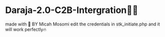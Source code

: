# Daraja-2.0-C2B-Intergration👨‍💻
made with 💖 BY Micah Mosomi 
edit the credentials in stk_initiate.php and it will work perfectly🔥
